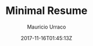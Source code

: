 ---
title: "Minimal Resume"
github: https://github.com/murraco/jekyll-theme-minimal-resume
demo: https://jekyll-theme-minimal-resume.netlify.com/
author: Mauricio Urraco
draft: true
ssg:
  - Jekyll
cms:
  - No Cms
date: 2017-11-16T01:45:13Z
github_branch: master
---